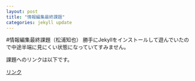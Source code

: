 ```yaml
---
layout: post
title: "情報編集最終課題"
categories: jekyll update
---
```


#情報編集最終課題（松浦知也）
勝手にJekyllをインストールして遊んでいたので中途半端に見にくい状態になっていてすみません。

課題へのリンクは以下です。

[リンク](./infoeditkadai)

